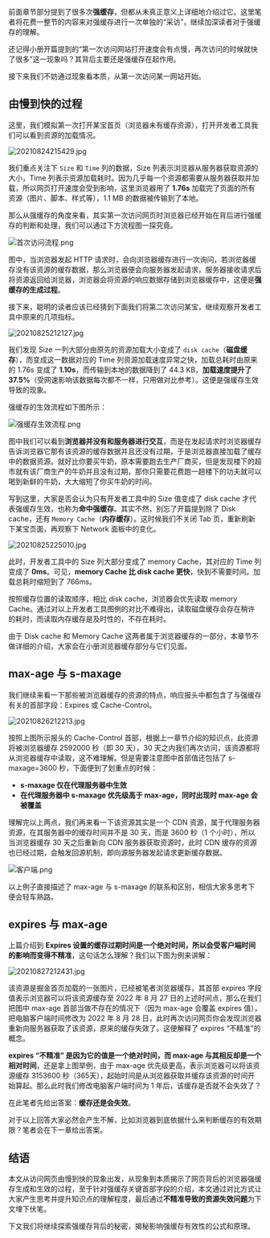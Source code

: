 前面章节部分提到了很多次**强缓存**，但都从未真正意义上详细地介绍过它。这里笔者将花费一整节的内容来对强缓存进行一次单独的“采访”，继续加深读者对于强缓存的理解。

还记得小册开篇提到的“第一次访问网站打开速度会有点慢，再次访问的时候就快了很多”这一现象吗？其背后主要还是强缓存在起作用。

接下来我们不妨通过现象看本质，从第一次访问某一网站开始。

## 由慢到快的过程

这里，我们模拟第一次打开某宝首页（浏览器未有缓存资源），打开开发者工具我们可以看到资源的加载情况。


![20210824215429.jpg](https://p9-juejin.byteimg.com/tos-cn-i-k3u1fbpfcp/bca05e840ca34145b8af22f2f5733d14~tplv-k3u1fbpfcp-watermark.image)

我们重点关注下 `Size` 和 `Time` 列的数据，Size 列表示浏览器从服务器获取资源的大小，Time 列表示资源加载耗时。因为几乎每一个资源都需要从服务器获取并加载，所以网页打开速度会受到影响，这里浏览器用了 **1.76s** 加载完了页面的所有资源（图片、脚本、样式等），1.1 MB 的数据被传输到了本地。

那么从强缓存的角度来看，其实第一次访问网页时浏览器已经开始在背后进行强缓存的判断和处理，我们可以通过下方流程图一探究竟。

![首次访问流程.png](https://p9-juejin.byteimg.com/tos-cn-i-k3u1fbpfcp/c36d86f93f044e51bd7eef14080ef460~tplv-k3u1fbpfcp-watermark.image?)

图中，当浏览器发起 HTTP 请求时，会向浏览器缓存进行一次询问，若浏览器缓存没有该资源的缓存数据，那么浏览器便会向服务器发起请求，服务器接收请求后将资源返回给浏览器，浏览器会将资源的响应数据存储到浏览器缓存中，这便是**强缓存的生成过程**。

接下来，聪明的读者应该已经猜到下面我们将第二次访问某宝，继续观察开发者工具中原来的几项指标。

![20210825212127.jpg](https://p9-juejin.byteimg.com/tos-cn-i-k3u1fbpfcp/97f16aa4e3da4bd49a47c5a1dfab97f5~tplv-k3u1fbpfcp-watermark.image)

我们发现 Size 一列大部分由原先的资源加载大小变成了 `disk cache`（**磁盘缓存**），而变成这一数据对应的 Time 列资源加载速度异常之快，加载总耗时由原来的 1.76s 变成了 **1.10s**，而传输到本地的数据降到了 44.3 KB，**加载速度提升了 37.5%**（受网速影响该数据每次都不一样，只用做对比参考）。这便是强缓存生效导致的现象。

强缓存的生效流程如下图所示：

![强缓存生效流程.png](https://p6-juejin.byteimg.com/tos-cn-i-k3u1fbpfcp/efa38084c1dd4260bb1365db884c7523~tplv-k3u1fbpfcp-watermark.image?)

图中我们可以看到**浏览器并没有和服务器进行交互**，而是在发起请求时浏览器缓存告诉浏览器它那有该资源的缓存数据并且还没有过期，于是浏览器直接加载了缓存中的数据资源。就好比你要买牛奶，原本需要跑去生产厂商买，但是发现楼下的超市就有该厂商生产的牛奶并且没有过期，那你只需要花费跑一趟楼下的功夫就可以喝到新鲜的牛奶，大大缩短了你买牛奶的时间。

写到这里，大家是否会认为只有开发者工具中的 Size 值变成了 disk cache 才代表强缓存生效，也称为**命中强缓存**。其实不然，别忘了开篇提到除了 Disk cache，还有 `Memory Cache`（**内存缓存**）。这时候我们不关闭 Tab 页，重新刷新下某宝页面，再观察下 Network 面板中的变化。

![20210825225010.jpg](https://p1-juejin.byteimg.com/tos-cn-i-k3u1fbpfcp/c5f58b35c75147a087a5cc5717f2a0d2~tplv-k3u1fbpfcp-watermark.image)

此时，开发者工具中的 Size 列大部分变成了 memory Cache，其对应的 Time 列变成了 **0ms**。可见，**memory Cache 比 disk cache 更快**，快到不需要时间。加载总耗时缩短到了 766ms。

按照缓存位置的读取顺序，相比 disk cache，浏览器会优先读取 memory Cache。通过对以上开发者工具图例的对比不难得出，读取磁盘缓存会存在稍许的耗时，而读取内存缓存是及时性的，不存在耗时。

由于 Disk cache 和 Memory Cache 这两者属于浏览器缓存的一部分，本章节不做详细的介绍，大家会在小册浏览器缓存部分与它们见面。

## max-age 与 s-maxage

我们继续来看一下那些被浏览器缓存的资源的特点，响应报头中都包含了与强缓存有关的首部字段：Expires 或 Cache-Control。

![20210826212213.jpg](https://p3-juejin.byteimg.com/tos-cn-i-k3u1fbpfcp/b896ddf4769c4d0cb6aa04089ef5beec~tplv-k3u1fbpfcp-watermark.image)

按照上图所示报头的 Cache-Control 首部，根据上一章节介绍的知识点，此资源将被浏览器缓存 2592000 秒（即 30 天），30 天之内我们再次访问，该资源都将从浏览器缓存中读取，这不难理解。但是需要注意图中首部值还包括了 s-maxage=3600 秒，下面便到了划重点的时候：

* **s-maxage 仅在代理服务器中生效**
* **在代理服务器中 s-maxage 优先级高于 max-age，同时出现时 max-age 会被覆盖**

理解完以上两点，我们再来看一下该资源其实是一个 CDN 资源，属于代理服务器资源，在其服务器中的缓存时间并不是 30 天，而是 3600 秒（1 个小时），所以当浏览器缓存 30 天之后重新向 CDN 服务器获取资源时，此时 CDN 缓存的资源也已经过期，会触发回源机制，即向源服务器发起请求更新缓存数据。

![客户端.png](https://p9-juejin.byteimg.com/tos-cn-i-k3u1fbpfcp/da5ee3f1eff148eeacae79fbdca7e4a1~tplv-k3u1fbpfcp-watermark.image?)

以上例子直接描述了 max-age 与 s-maxage 的联系和区别，相信大家多思考下便会轻车熟路。

## expires 与 max-age

上篇介绍到 **Expires 设置的缓存过期时间是一个绝对时间，所以会受客户端时间的影响而变得不精准**，这句话怎么理解？我们以下图为例来讲解：

![20210827212431.jpg](https://p6-juejin.byteimg.com/tos-cn-i-k3u1fbpfcp/47f8134f1dd24208b7045781a963f643~tplv-k3u1fbpfcp-watermark.image)

该资源是掘金首页加载的一张图片，已经被笔者浏览器缓存，其首部 expires 字段值表示浏览器可以将该资源缓存至 2022 年 8 月 27 日的上述时间点，那么在我们把图中 max-age 首部当做不存在的情况下（因为 max-age 会覆盖 expires 值），把电脑客户端时间修改为 2022 年 8 月 28 日，此时再次访问网页你会发现浏览器重新向服务器获取了该资源，原来的缓存失效了。这便解释了 expires “不精准”的概念。

**expires “不精准” 是因为它的值是一个绝对时间，而 max-age 与其相反却是一个相对时间**，还是拿上图举例，由于 max-age 优先级更高，表示浏览器可以将该资源缓存 3153600 秒（365天），起始时间是从浏览器获取并缓存该资源的时间开始算起。那么此时我们修改电脑客户端时间为 1 年后，该缓存是否就不会失效了？

在此笔者先给出答案：**缓存还是会失效**。

对于以上回答大家必然会产生不解，比如浏览器到底依据什么来判断缓存的有效期限？笔者会在下一章给出答案。

## 结语

本文从访问网页由慢到快的现象出发，从现象到本质揭示了网页背后的浏览器强缓存生成和生效的过程，至于针对强缓存关键首部字段的介绍，本文通过对比方式让大家产生思考并提升知识点的理解程度，最后通过**不精准导致的资源失效问题**为下文埋下伏笔。

下文我们将继续探索强缓存背后的秘密，揭秘影响强缓存有效性的公式和原理。






